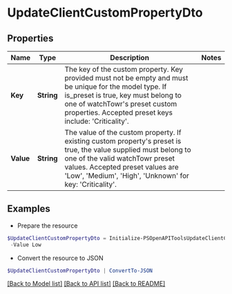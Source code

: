 # UpdateClientCustomPropertyDto
## Properties

Name | Type | Description | Notes
------------ | ------------- | ------------- | -------------
**Key** | **String** | The key of the custom property. Key provided must not be empty and must be unique for the model type. If is_preset is true, key must belong to one of watchTowr&#39;s preset custom properties. Accepted preset keys include: &#39;Criticality&#39;. | 
**Value** | **String** | The value of the custom property. If existing custom property&#39;s preset is true, the value supplied must belong to one of the valid watchTowr preset values. Accepted preset values are &#39;Low&#39;, &#39;Medium&#39;, &#39;High&#39;, &#39;Unknown&#39; for key: &#39;Criticality&#39;. | 

## Examples

- Prepare the resource
```powershell
$UpdateClientCustomPropertyDto = Initialize-PSOpenAPIToolsUpdateClientCustomPropertyDto  -Key Severity `
 -Value Low
```

- Convert the resource to JSON
```powershell
$UpdateClientCustomPropertyDto | ConvertTo-JSON
```

[[Back to Model list]](../README.md#documentation-for-models) [[Back to API list]](../README.md#documentation-for-api-endpoints) [[Back to README]](../README.md)

